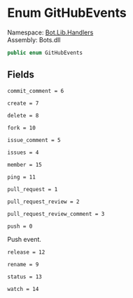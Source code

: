 # <a id="Bot_Lib_Handlers_GitHubEvents"></a> Enum GitHubEvents

Namespace: [Bot.Lib.Handlers](Bot.Lib.Handlers.md)  
Assembly: Bots.dll  

```csharp
public enum GitHubEvents
```

## Fields

`commit_comment = 6` 

`create = 7` 

`delete = 8` 

`fork = 10` 

`issue_comment = 5` 

`issues = 4` 

`member = 15` 

`ping = 11` 

`pull_request = 1` 

`pull_request_review = 2` 

`pull_request_review_comment = 3` 

`push = 0` 

Push event.



`release = 12` 

`rename = 9` 

`status = 13` 

`watch = 14` 


